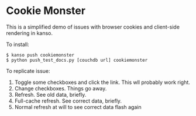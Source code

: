 Cookie Monster
==============
This is a simplified demo of issues with browser cookies and client-side rendering in kanso.

To install:

    $ kanso push cookiemonster
    $ python push_test_docs.py [couchdb url] cookiemonster

To replicate issue:

1. Toggle some checkboxes and click the link. This wll probably work right.
2. Change checkboxes. Things go away.
3. Refresh. See old data, briefly.
4. Full-cache refresh. See correct data, briefly.
5. Normal refresh at will to see correct data flash again

